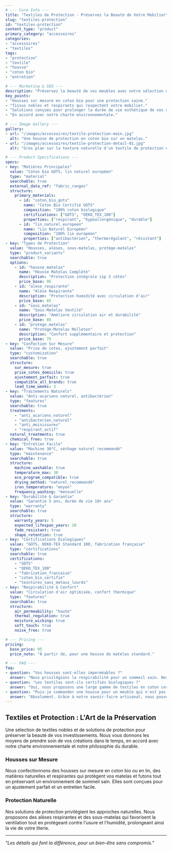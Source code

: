 ```yaml
---
# --- Core Info ---
title: "Textiles de Protection - Préservez la Beauté de Votre Mobilier"
slug: "textiles-protection"
id: "textiles-protection"
content_type: "product"
primary_category: "accessoires"
categories:
- "accessoires"
- "textiles"
tags:
- "protection"
- "textile"
- "housse"
- "coton bio"
- "entretien"

# --- Marketing & SEO ---
description: "Préservez la beauté de vos meubles avec notre sélection de textiles nobles et de solutions de protection. Housses sur mesure en coton bio et traitements naturels."
key_points:
- "Housses sur mesure en coton bio pour une protection saine."
- "Tissus nobles et respirants qui respectent votre mobilier."
- "Solutions conçues pour prolonger la durée de vie esthétique de vos meubles."
- "En accord avec notre charte environnementale."

# --- Image Gallery ---
gallery:
- url: "/images/accessoires/textile-protection-main.jpg"
  alt: "Une housse de protection en coton bio sur un matelas."
- url: "/images/accessoires/textile-protection-detail-01.jpg"
  alt: "Gros plan sur la texture naturelle d'un textile de protection en coton bio."

# --- Product Specifications ---
specs:
- key: "Matières Principales"
  value: "Coton bio GOTS, lin naturel européen"
  type: "material"
  searchable: true
  external_data_ref: "fabric_ranges"
  structure:
    primary_materials:
      - id: "coton_bio_gots"
        name: "Coton Bio Certifié GOTS"
        composition: "100% coton biologique"
        certifications: ["GOTS", "OEKO_TEX_100"]
        properties: ["respirant", "hypoallergénique", "durable"]
      - id: "lin_naturel_europeen"
        name: "Lin Naturel Européen"
        composition: "100% lin européen"
        properties: ["antibactérien", "thermorégulant", "résistant"]
- key: "Types de Protection"
  value: "Housses, alèses, sous-matelas, protège-matelas"
  type: "product_variants"
  searchable: true
  options:
    - id: "housse_matelas"
      name: "Housse Matelas Complète"
      description: "Protection intégrale zip 3 côtés"
      price_base: 95
    - id: "alese_respirante"
      name: "Alèse Respirante"
      description: "Protection humidité avec circulation d'air"
      price_base: 65
    - id: "sous_matelas"
      name: "Sous-Matelas Ventilé"
      description: "Améliore circulation air et durabilité"
      price_base: 85
    - id: "protege_matelas"
      name: "Protège-Matelas Molleton"
      description: "Confort supplémentaire et protection"
      price_base: 75
- key: "Confection Sur Mesure"
  value: "Prise de cotes, ajustement parfait"
  type: "customization"
  searchable: true
  structure:
    sur_mesure: true
    prise_cotes_domicile: true
    ajustement_parfait: true
    compatible_all_brands: true
    lead_time_weeks: 3
- key: "Traitements Naturels"
  value: "Anti-acariens naturel, antibactérien"
  type: "features"
  searchable: true
  treatments:
    - "anti_acariens_naturel"
    - "antibacterien_naturel"
    - "anti_moisissures"
    - "respirant_actif"
  natural_treatments: true
  chemical_free: true
- key: "Entretien Facile"
  value: "Machine 30°C, séchage naturel recommandé"
  type: "maintenance"
  searchable: true
  structure:
    machine_washable: true
    temperature_max: 30
    eco_program_compatible: true
    drying_method: "naturel_recommandé"
    iron_temperature: "moyen"
    frequency_washing: "mensuelle"
- key: "Durabilité & Garantie"
  value: "Garantie 5 ans, durée de vie 10+ ans"
  type: "warranty"
  searchable: true
  structure:
    warranty_years: 5
    expected_lifespan_years: 10
    fade_resistant: true
    shape_retention: true
- key: "Certifications Écologiques"
  value: "GOTS, OEKO-TEX Standard 100, fabrication française"
  type: "certifications"
  searchable: true
  certifications: 
    - "GOTS"
    - "OEKO_TEX_100"
    - "fabrication_francaise"
    - "coton_bio_certifie"
    - "teintures_sans_metaux_lourds"
- key: "Respirabilité & Confort"
  value: "Circulation d'air optimisée, confort thermique"
  type: "features"
  searchable: true
  structure:
    air_permeability: "haute"
    thermal_regulation: true
    moisture_wicking: true
    soft_touch: true
    noise_free: true

# --- Pricing ---
pricing:
  base_price: 95
  price_note: "À partir de, pour une housse de matelas standard."

# --- FAQ ---
faq:
- question: "Vos housses sont-elles imperméables ?"
  answer: "Nous privilégions la respirabilité pour un sommeil sain. Nos housses ne sont pas imperméables mais offrent une excellente protection contre la poussière et l'usure. Nous proposons des alèses spécifiques pour une protection contre l'humidité."
- question: "Les textiles sont-ils certifiés biologiques ?"
  answer: "Oui, nous proposons une large gamme de textiles en coton certifié GOTS (Global Organic Textile Standard), garantissant une culture et une transformation respectueuses de l'environnement et de votre santé."
- question: "Puis-je commander une housse pour un meuble qui n'est pas de votre marque ?"
  answer: "Absolument. Grâce à notre savoir-faire artisanal, nous pouvons confectionner des housses sur mesure pour tous types de mobilier après une prise de cotes précise."
---
```


## Textiles et Protection : L'Art de la Préservation

Une sélection de textiles nobles et de solutions de protection pour préserver la beauté de vos investissements. Nous vous donnons les moyens de prendre soin de vos créations dans le temps, en accord avec notre charte environnementale et notre philosophie du durable.

### Housses sur Mesure

Nous confectionnons des housses sur mesure en coton bio ou en lin, des matières naturelles et respirantes qui protègent vos matelas et futons tout en préservant un environnement de sommeil sain. Elles sont conçues pour un ajustement parfait et un entretien facile.

### Protection Naturelle

Nos solutions de protection privilégient les approches naturelles. Nous proposons des alèses respirantes et des sous-matelas qui favorisent la ventilation tout en protégeant contre l'usure et l'humidité, prolongeant ainsi la vie de votre literie.

---
_"Les détails qui font la différence, pour un bien-être sans compromis."_